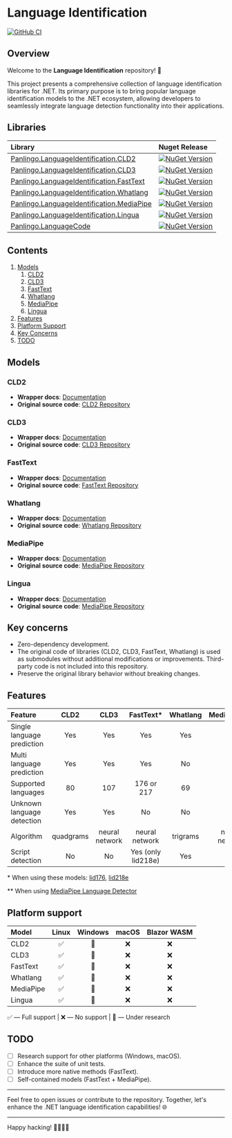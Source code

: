 ﻿# Language Identification

[![GitHub CI](https://github.com/gluschenko/language-identification/actions/workflows/github-ci.yml/badge.svg)](https://github.com/gluschenko/language-identification/actions/workflows/github-ci.yml)

## Overview

Welcome to the **Language Identification** repository! 🚀

This project presents a comprehensive collection of language identification 
libraries for .NET. Its primary purpose is to bring popular 
language identification models to the .NET ecosystem, 
allowing developers to seamlessly integrate language detection 
functionality into their applications.

## Libraries

| Library | Nuget Release |
| :------ | :------------ |
| [Panlingo.LanguageIdentification.CLD2](./README_CLD2.md) |  [![NuGet Version](https://img.shields.io/nuget/vpre/Panlingo.LanguageIdentification.CLD2)](https://www.nuget.org/packages/Panlingo.LanguageIdentification.CLD2/) |
| [Panlingo.LanguageIdentification.CLD3](./README_CLD3.md) |  [![NuGet Version](https://img.shields.io/nuget/vpre/Panlingo.LanguageIdentification.CLD3)](https://www.nuget.org/packages/Panlingo.LanguageIdentification.CLD3/) |
| [Panlingo.LanguageIdentification.FastText](./README_FASTTEXT.md) |  [![NuGet Version](https://img.shields.io/nuget/vpre/Panlingo.LanguageIdentification.FastText)](https://www.nuget.org/packages/Panlingo.LanguageIdentification.FastText/) |
| [Panlingo.LanguageIdentification.Whatlang](./README_WHATLANG.md) |  [![NuGet Version](https://img.shields.io/nuget/vpre/Panlingo.LanguageIdentification.Whatlang)](https://www.nuget.org/packages/Panlingo.LanguageIdentification.Whatlang/) |
| [Panlingo.LanguageIdentification.MediaPipe](./README_MEDIAPIPE.md) |  [![NuGet Version](https://img.shields.io/nuget/vpre/Panlingo.LanguageIdentification.MediaPipe)](https://www.nuget.org/packages/Panlingo.LanguageIdentification.MediaPipe/) |
| [Panlingo.LanguageIdentification.Lingua](./README_LINGUA.md) |  [![NuGet Version](https://img.shields.io/nuget/vpre/Panlingo.LanguageIdentification.Lingua)](https://www.nuget.org/packages/Panlingo.LanguageIdentification.Lingua/) |
| [Panlingo.LanguageCode](./README_LANGUAGE_CODE.md) |  [![NuGet Version](https://img.shields.io/nuget/vpre/Panlingo.LanguageCode)](https://www.nuget.org/packages/Panlingo.LanguageCode/) |

## Contents

1. [Models](#models)
    1. [CLD2](#cld2)
    2. [CLD3](#cld3)
    3. [FastText](#fasttext)
    4. [Whatlang](#whatlang)
    5. [MediaPipe](#mediapipe)
    6. [Lingua](#lingua)
2. [Features](#features)
3. [Platform Support](#platform-support)
4. [Key Concerns](#key-concerns)
5. [TODO](#todo)

## Models

### CLD2
- **Wrapper docs**: [Documentation](./README_CLD2.md)
- **Original source code**: [CLD2 Repository](https://github.com/CLD2Owners/cld2)

### CLD3
- **Wrapper docs**: [Documentation](./README_CLD3.md)
- **Original source code**: [CLD3 Repository](https://github.com/google/cld3)

### FastText
- **Wrapper docs**: [Documentation](./README_FASTTEXT.md)
- **Original source code**: [FastText Repository](https://github.com/facebookresearch/fastText)

### Whatlang
- **Wrapper docs**: [Documentation](./README_WHATLANG.md)
- **Original source code**: [Whatlang Repository](https://github.com/greyblake/whatlang-rs)

### MediaPipe
- **Wrapper docs**: [Documentation](./README_MEDIAPIPE.md)
- **Original source code**: [MediaPipe Repository](https://github.com/google-ai-edge/mediapipe)

### Lingua
- **Wrapper docs**: [Documentation](./README_LINGUA.md)
- **Original source code**: [MediaPipe Repository](https://github.com/pemistahl/lingua-rs)

## Key concerns

- Zero-dependency development. 
- The original code of libraries (CLD2, CLD3, FastText, Whatlang) is used as submodules without additional modifications or improvements. Third-party code is not included into this repository.
- Preserve the original library behavior without breaking changes.

## Features

| Feature                    | CLD2      | CLD3           | FastText*          | Whatlang | MediaPipe**    | Lingua   |
| :------------------------- | :-------: | :------------: | :----------------: | :------: | :------------: | :------: |
| Single language prediction | Yes       | Yes            | Yes                | Yes      | Yes            | Yes      |
| Multi language prediction  | Yes       | Yes            | Yes                | No       | Yes            | Yes      |
| Supported languages        | 80        | 107            | 176 or 217         | 69       | 110            | 75       |
| Unknown language detection | Yes       | Yes            | No                 | No       | Yes            | No       |
| Algorithm                  | quadgrams | neural network | neural network     | trigrams | neural network | trigrams |
| Script detection           | No        | No             | Yes (only lid218e) | Yes      | No             | No       |

\* When using these models: 
[lid176](https://fasttext.cc/docs/en/language-identification.html), 
[lid218e](https://huggingface.co/facebook/fasttext-language-identification)

\*\* When using [MediaPipe Language Detector](https://storage.googleapis.com/mediapipe-assets/LanguageDetector%20Model%20Card.pdf)

## Platform support

| Model     |        Linux       |     Windows      |  macOS |  Blazor WASM   |
| :-------- | :----------------: | :--------------: | :----: | :------------: |
| CLD2      | :white_check_mark: | :construction:   | :x:    | :x:            |
| CLD3      | :white_check_mark: | :construction:   | :x:    | :x:            |
| FastText  | :white_check_mark: | :construction:   | :x:    | :x:            |
| Whatlang  | :white_check_mark: | :construction:   | :x:    | :x:            |
| MediaPipe | :white_check_mark: | :construction:   | :x:    | :x:            |
| Lingua    | :white_check_mark: | :construction:   | :x:    | :x:            |

:white_check_mark: — Full support |
:x: — No support |
:construction: — Under research

## TODO

- [ ] Research support for other platforms (Windows, macOS).
- [ ] Enhance the suite of unit tests.
- [ ] Introduce more native methods (FastText).
- [ ] Self-contained models (FastText + MediaPipe).

---

Feel free to open issues or contribute to the repository. Together, let's enhance the .NET language identification capabilities! 🌐

---

Happy hacking! 👩‍💻👨‍💻